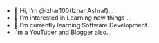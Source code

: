 - 👋 Hi, I’m @izhar100(Izhar Ashraf)...
- 👀 I’m interested in Learning new things ...
- 🌱 I’m currently learning Software Development...
-    I'm a YouTuber and Blogger also...

<!---
izhar100/izhar100 is a ✨ special ✨ repository because its `README.md` (this file) appears on your GitHub profile.
You can click the Preview link to take a look at your changes.
--->
